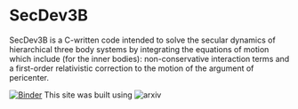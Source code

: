 # SecDev3B 

SecDev3B is a C-written code intended to solve the secular dynamics of hierarchical three body systems by integrating the equations of motion which include (for the inner bodies): non-conservative interaction terms and a first-order relativistic correction to the motion of the argument of pericenter. 


[![Binder](http://mybinder.org/badge.svg)](http://mybinder.org:/repo/bayronportilla/notebooks)
This site was built using ![arxiv](https://pages.github.com/)
